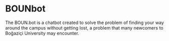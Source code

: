 # BOUNbot
The BOUN.bot is a chatbot created to solve the problem of finding your way around the campus without getting lost, a problem that many newcomers to Boğaziçi University may encounter.

